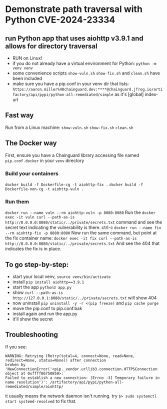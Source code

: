 # Demonstrate path traversal with Python CVE-2024-23334
## run Python app that uses aiohttp v3.9.1 and allows for directory traversal
* RUN on Linux!
* if you do not already have a virtual environment for Python: `python -m venv venv`
* some convenience scripts `show-vuln.sh` `show-fix.sh` and `clean.sh` have been included
* make sure you have a pip.conf in your venv dir that lists: `https://aaron.miller%40chainguard.dev:****@chainguard.jfrog.io/artifactory/api/pypi/python-all-remediated/simple` as it's [global] index-url

## Fast way
Run from a Linux machine:
`show-vuln.sh`
`show-fix.sh`
`clean.sh`

## The Docker way
First, ensure you have a Chainguard library accessing file named `pip.conf.docker` in your `venv` directory
### Build your containers
`docker build -f Dockerfile-cg -t aiohttp-fix .`
`docker build -f Dockerfile-non-cg -t aiohttp-vuln .`
### Run them
`docker run --name vuln --rm aiohttp-vuln -p 8080:8080`
Run the `docker exec -it vuln curl --path-as-is http://0.0.0.0:8080/static/../private/secrets.txt` command and see the secret text indicating the vulnerability is there.
ctrl-c
`docker run --name fix --rm aiohttp-fix -p 8080:8080`
Now run the same command, but point at the fix container name:
`docker exec -it fix curl --path-as-is http://0.0.0.0:8080/static/../private/secrets.txt`
And see the 404 that indicates the fix is in place.
## To go step-by-step:
* start your local venv, `source venv/bin/activate`
* install `pip install aiohttp==3.9.1`
* start the app `python3 app.py`
* show `curl --path-as-is http://127.0.0.1:8080/static/../private/secrets.txt`
will show 404
* now uninstall `pip uninstall -y -r <(pip freeze)` and `pip cache purge`
* move the pip.conf to pip.conf.bak
* install again and run the app.py
* it'll show the secret
## Troubleshooting
If you see:
```
WARNING: Retrying (Retry(total=4, connect=None, read=None, redirect=None, status=None)) after connection
broken by 'NewConnectionError('<pip._vendor.urllib3.connection.HTTPSConnection object at 0xffff86750850>:
Failed to establish a new connection: [Errno -3] Temporary failure in name resolution')': /artifactory/api/pypi/python-all-remediated/simple/aiohttp/
```
it usually means the network daemon isn't running.
try `$> sudo systemctl start systemd-resolved` to fix that.

